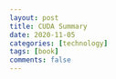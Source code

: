 ```yaml
---
layout: post
title: CUDA Summary
date: 2020-11-05
categories: [technology]
tags: [book]
comments: false
---
```


